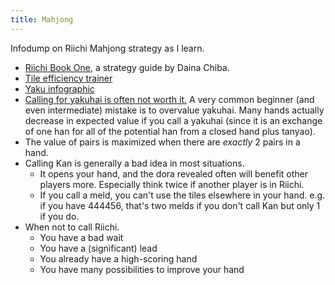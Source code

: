 ```yaml
---
title: Mahjong
---
```

Infodump on Riichi Mahjong strategy as I learn.

- [Riichi Book One](https://dainachiba.github.io/RiichiBooks/), a strategy guide by Daina Chiba.
- [Tile efficiency trainer](https://euophrys.itch.io/mahjong-efficiency-trainer)
- [Yaku infographic](https://cdn.discordapp.com/attachments/150412836500275200/726425653859319868/yaku.png)
- [Calling for yakuhai is often not worth it.](https://www.reddit.com/r/Mahjong/comments/hu9dum/when_should_i_go_for_chiponkan_open_melds/fym9v1j/?context=3) A very common beginner (and even intermediate) mistake is to overvalue yakuhai. Many hands actually decrease in expected value if you call a yakuhai (since it is an exchange of one han for all of the potential han from a closed hand plus tanyao).
- The value of pairs is maximized when there are *exactly* 2 pairs in a hand.
- Calling Kan is generally a bad idea in most situations.
    - It opens your hand, and the dora revealed often will benefit other players more. Especially think twice if another player is in Riichi.
    - If you call a meld, you can't use the tiles elsewhere in your hand. e.g. if you have 444456, that's two melds if you don't call Kan but only 1 if you do.
- When not to call Riichi.
    - You have a bad wait
    - You have a (significant) lead
    - You already have a high-scoring hand
    - You have many possibilities to improve your hand
